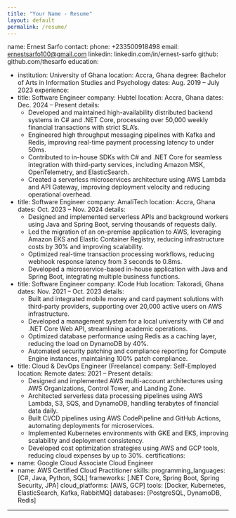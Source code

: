 ```yaml
---
title: "Your Name - Resume"
layout: default
permalink: /resume/
---
```


name: Ernest Sarfo
contact:
  phone: +233500918498
  email: ernestsarfo100@gmail.com
  linkedin: linkedin.com/in/ernest-sarfo
  github: github.com/thesarfo
education:
  - institution: University of Ghana
    location: Accra, Ghana
    degree: Bachelor of Arts in Information Studies and Psychology
    dates: Aug. 2019 – July 2023
experience:
  - title: Software Engineer
    company: Hubtel
    location: Accra, Ghana
    dates: Dec. 2024 – Present
    details:
      - Developed and maintained high-availability distributed backend systems in C# and .NET Core, processing over 50,000 weekly financial transactions with strict SLA’s.
      - Engineered high throughput messaging pipelines with Kafka and Redis, improving real-time payment processing latency to under 50ms.
      - Contributed to in-house SDKs with C# and .NET Core for seamless integration with third-party services, including Amazon MSK, OpenTelemetry, and ElasticSearch.
      - Created a serverless microservices architecture using AWS Lambda and API Gateway, improving deployment velocity and reducing operational overhead.
  - title: Software Engineer
    company: AmaliTech
    location: Accra, Ghana
    dates: Oct. 2023 – Nov. 2024
    details:
      - Designed and implemented serverless APIs and background workers using Java and Spring Boot, serving thousands of requests daily.
      - Led the migration of an on-premise application to AWS, leveraging Amazon EKS and Elastic Container Registry, reducing infrastructure costs by 30% and improving scalability.
      - Optimized real-time transaction processing workflows, reducing webhook response latency from 3 seconds to 0.8ms.
      - Developed a microservice-based in-house application with Java and Spring Boot, integrating multiple business functions.
  - title: Software Engineer
    company: ICode Hub
    location: Takoradi, Ghana
    dates: Nov. 2021 – Oct. 2023
    details:
      - Built and integrated mobile money and card payment solutions with third-party providers, supporting over 20,000 active users on AWS infrastructure.
      - Developed a management system for a local university with C# and .NET Core Web API, streamlining academic operations.
      - Optimized database performance using Redis as a caching layer, reducing the load on DynamoDB by 40%.
      - Automated security patching and compliance reporting for Compute Engine instances, maintaining 100% patch compliance.
  - title: Cloud & DevOps Engineer (Freelance)
    company: Self-Employed
    location: Remote
    dates: 2021 – Present
    details:
      - Designed and implemented AWS multi-account architectures using AWS Organizations, Control Tower, and Landing Zone.
      - Architected serverless data processing pipelines using AWS Lambda, S3, SQS, and DynamoDB, handling terabytes of financial data daily.
      - Built CI/CD pipelines using AWS CodePipeline and GitHub Actions, automating deployments for microservices.
      - Implemented Kubernetes environments with GKE and EKS, improving scalability and deployment consistency.
      - Developed cost optimization strategies using AWS and GCP tools, reducing cloud expenses by up to 30%.
certifications:
  - name: Google Cloud Associate Cloud Engineer
  - name: AWS Certified Cloud Practitioner
skills:
  programming_languages: [C#, Java, Python, SQL]
  frameworks: [.NET Core, Spring Boot, Spring Security, JPA]
  cloud_platforms: [AWS, GCP]
  tools: [Docker, Kubernetes, ElasticSearch, Kafka, RabbitMQ]
  databases: [PostgreSQL, DynamoDB, Redis]
---
